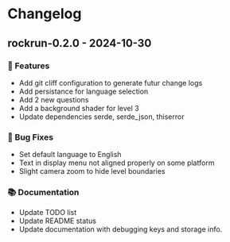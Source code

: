 # Changelog

## rockrun-0.2.0 - 2024-10-30

### 🚀 Features

- Add git cliff configuration to generate futur change logs
- Add persistance for language selection
- Add 2 new questions
- Add a background shader for level 3
- Update dependencies serde, serde_json, thiserror

### 🐛 Bug Fixes

- Set default language to English
- Text in display menu not aligned properly on some platform
- Slight camera zoom to hide level boundaries

### 📚 Documentation

- Update TODO list
- Update README status
- Update documentation with debugging keys and storage info.
